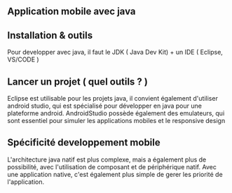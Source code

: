 ## Application mobile avec java


Installation & outils
-------------------

Pour developper avec java, il faut le JDK ( Java Dev Kit) + un IDE ( Eclipse, VS/CODE )


Lancer un projet ( quel outils ? )
-------------------

Eclipse est utilisable pour les projets java, il convient également d'utiliser android studio, qui est spécialisé pour développer en java pour une plateforme android.
AndroidStudio possède également des emulateurs, qui sont essentiel pour simuler les applications mobiles et le responsive design


Spécificité developpement mobile
-------------------

L'architecture java natif est plus complexe, mais a également plus de possibilité, avec l'utilisation de composant et de périphérique natif. Avec
une application native, c'est également plus simple de gerer les priorité de l'application.

